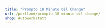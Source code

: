 ```yaml
---
title: "Prompto 10 Minute Oil Change"
url: /portland/prompto-10-minute-oil-change/
shop: Autowerkstatt
---
```

